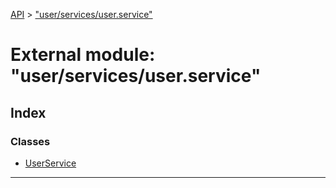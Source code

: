 [API](../README.md) > ["user/services/user.service"](../modules/_user_services_user_service_.md)

# External module: "user/services/user.service"

## Index

### Classes

* [UserService](../classes/_user_services_user_service_.userservice.md)

---

